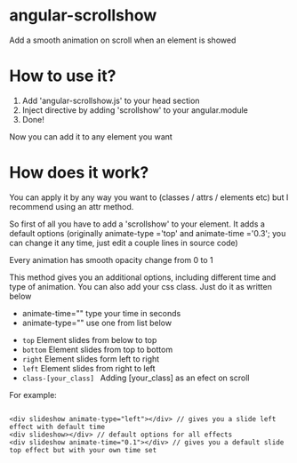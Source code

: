 # angular-scrollshow
Add a smooth animation on scroll when an element is showed

# How to use it?
1. Add 'angular-scrollshow.js' to your head section
2. Inject directive by adding 'scrollshow' to your angular.module
3. Done!

Now you can add it to any element you want

# How does it work?

You can apply it by any way you want to (classes / attrs / elements etc) but I recommend using an attr method.

So first of all you have to add a 'scrollshow' to your element. It adds a default options (originally animate-type ='top' and animate-time ='0.3'; you can change it any time, just edit a couple lines in source code)

Every animation has smooth opacity change from 0 to 1

This method gives you an additional options, including different time and type of animation. You can also add your css class. Just do it as written below

 - animate-time="" type your time in seconds
 - animate-type="" use one from list below

* ``` top ``` Element slides from below to top
* ``` bottom ``` Element slides from top to bottom
* ``` right ``` Element slides form left to right
* ``` left ``` Element slides from right to left
* ```class-[your_class] ``` Adding [your_class] as an efect on scroll


For example:

```

<div slideshow animate-type="left"></div> // gives you a slide left effect with default time
<div slideshow></div> // default options for all effects
<div slideshow animate-time="0.1"></div> // gives you a default slide top effect but with your own time set

```
